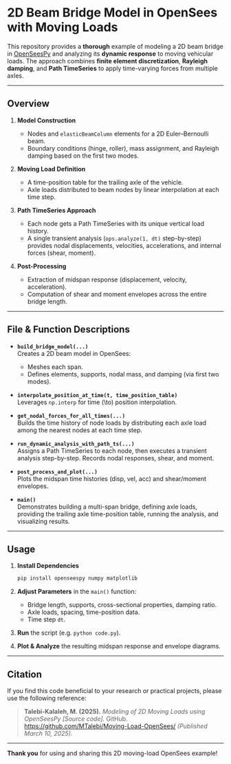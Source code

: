# 2D Beam Bridge Model in OpenSees with Moving Loads

This repository provides a **thorough** example of modeling a 2D beam bridge in [OpenSeesPy](https://openseespydoc.readthedocs.io) and analyzing its **dynamic response** to moving vehicular loads. The approach combines **finite element discretization**, **Rayleigh damping**, and **Path TimeSeries** to apply time-varying forces from multiple axles.

---

## Overview

1. **Model Construction**  
   - Nodes and `elasticBeamColumn` elements for a 2D Euler–Bernoulli beam.
   - Boundary conditions (hinge, roller), mass assignment, and Rayleigh damping based on the first two modes.

2. **Moving Load Definition**  
   - A time-position table for the trailing axle of the vehicle.
   - Axle loads distributed to beam nodes by linear interpolation at each time step.

3. **Path TimeSeries Approach**  
   - Each node gets a Path TimeSeries with its unique vertical load history.
   - A single transient analysis (`ops.analyze(1, dt)` step-by-step) provides nodal displacements, velocities, accelerations, and internal forces (shear, moment).

4. **Post-Processing**  
   - Extraction of midspan response (displacement, velocity, acceleration).
   - Computation of shear and moment envelopes across the entire bridge length.

---

## File & Function Descriptions

- **`build_bridge_model(...)`**  
  Creates a 2D beam model in OpenSees:  
  + Meshes each span.  
  + Defines elements, supports, nodal mass, and damping (via first two modes).

- **`interpolate_position_at_time(t, time_position_table)`**  
  Leverages `np.interp` for time \(\to\) position interpolation.

- **`get_nodal_forces_for_all_times(...)`**  
  Builds the time history of node loads by distributing each axle load among the nearest nodes at each time step.

- **`run_dynamic_analysis_with_path_ts(...)`**  
  Assigns a Path TimeSeries to each node, then executes a transient analysis step-by-step. Records nodal responses, shear, and moment.

- **`post_process_and_plot(...)`**  
  Plots the midspan time histories (disp, vel, acc) and shear/moment envelopes.

- **`main()`**  
  Demonstrates building a multi-span bridge, defining axle loads, providing the trailing axle time-position table, running the analysis, and visualizing results.

---

## Usage

1. **Install Dependencies**  
   ```bash
   pip install openseespy numpy matplotlib
   ```

2. **Adjust Parameters** in the `main()` function:
   + Bridge length, supports, cross-sectional properties, damping ratio.
   + Axle loads, spacing, time-position data.
   + Time step `dt`.

3. **Run** the script (e.g. `python code.py`).

4. **Plot & Analyze** the resulting midspan response and envelope diagrams.

---

## Citation

If you find this code beneficial to your research or practical projects, please use the following reference:

> **Talebi-Kalaleh, M. (2025).** *Modeling of 2D Moving Loads using OpenSeesPy [Source code].* GitHub.  
> <https://github.com/MTalebi/Moving-Load-OpenSees/> *(Published March 10, 2025).*

---

**Thank you** for using and sharing this 2D moving-load OpenSees example!
